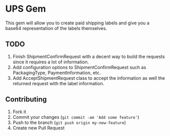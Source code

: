 # UPS Gem
This gem will allow you to create paid shipping labels and give you a base64 representation of the labels themselves.

## TODO

1. Finish ShipmentConfirmRequest with a decent way to build the requests since it requires a lot of information.
2. Add configuration options to ShipmentConfirmRequest such as PackagingType, PaymentInformation, etc.
3. Add AcceptShipmentRequest class to accept the information as well the returned request with the label information.

## Contributing

1. Fork it
2. Commit your changes (`git commit -am 'Add some feature'`)
3. Push to the branch (`git push origin my-new-feature`)
4. Create new Pull Request
